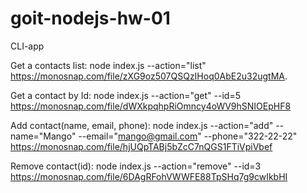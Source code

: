 # goit-nodejs-hw-01
CLI-app 

Get a contacts list: 
node index.js --action="list"   https://monosnap.com/file/zXG9oz507QSQzIHoq0AbE2u32ugtMA.

Get a contact by Id:
node index.js --action="get" --id=5   https://monosnap.com/file/dWXkpqhpRiOmncy4oWV9hSNIOEpHF8

Add contact(name, email, phone):
node index.js --action="add" --name="Mango" --email="mango@gmail.com" --phone="322-22-22"
https://monosnap.com/file/hjUQpTABj5bZcC7nQGS1FTiVpiVbef

Remove contact(id):
node index.js --action="remove" --id=3  https://monosnap.com/file/6DAgRFohVWWFE88TpSHq7g9cwIkbHI
